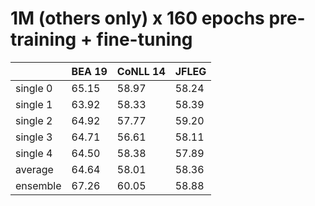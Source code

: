 # 1M (others only) x 160 epochs pre-training + fine-tuning

| | BEA 19 | CoNLL 14 | JFLEG |
| --- | --- | --- | --- |
| single 0 | 65.15 | 58.97 | 58.24 |
| single 1 | 63.92 | 58.33 | 58.39 |
| single 2 | 64.92 | 57.77 | 59.20 |
| single 3 | 64.71 | 56.61 | 58.11 |
| single 4 | 64.50 | 58.38 | 57.89 |
| average  | 64.64 | 58.01 | 58.36 |
| ensemble | 67.26 | 60.05 | 58.88 |

